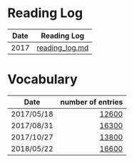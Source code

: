 # Reading Log

|Date|Reading Log|
|---|---|
|2017|[reading_log.md](log/reading_log.md)|


# Vocabulary

|Date|number of entries|
|---|--:|
|2017/05/18|[12600](http://testyourvocab.com/result?user=8434974)|
|2017/08/31|[16300](http://testyourvocab.com/result?user=8876856)|
|2017/10/27|[13800](http://testyourvocab.com/result?user=9134199)|
|2018/05/22|[16600](http://testyourvocab.com/result?user=10078687)|
